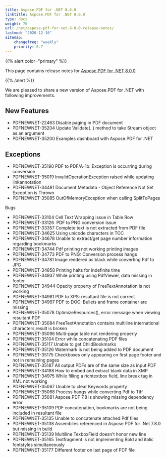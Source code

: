 ```yaml
---
title: Aspose.PDF for .NET 8.0.0
linktitle: Aspose.PDF for .NET 8.0.0
type: docs
weight: 70
url: /net/aspose-pdf-for-net-8-0-0-release-notes/
lastmod: "2020-12-16"
sitemap:
    changefreq: "weekly"
    priority: 0.7
---
```


{{% alert color="primary" %}}

This page contains release notes for [Aspose.PDF for .NET 8.0.0](http://www.aspose.com/downloads/pdf/net/new-releases/aspose.pdf-for-.net-8.0.0/)

{{% /alert %}}

We are pleased to share a new version of Aspose.PDF for .NET with following improvements.
## **New Features**
- PDFNEWNET-22463 Disable paging in PDF document
- PDFNEWNET-35204 Update Validate(..) method to take Stream object as an argument
- PDFNEWNET-35200 Examples dashboard with Aspose.PDF for .NET
## **Exceptions**
- PDFNEWNET-35190 PDF to PDF/A-1b: Exception is occurring during conversion
- PDFNEWNET-35019 InvalidOperationException raised while updating linkannotation
- PDFNEWNET-34481 Document.Metadata - Object Reference Not Set Exception is Thrown
- PDFNEWNET-35085 OutOfMemoryException when calling SplitToPages

Bugs

- PDFNEWNET-33104 Cell Text Wrapping issue in Table Row
- PDFNEWNET-33126  PDF to PNG conversion issue
- PDFNEWNET-33357 Complete text is not extracted from PDF file
- PDFNEWNET-34625 Using unicode characters in TOC
- PDFNEWNET-34678 Unable to extract/get page number information regarding bookmarks
- PDFNEWNET-34744 Pdf printing not working printing images
- PDFNEWNET-34773 PDF to PNG: Conversion process hangs
- PDFNEWNET-34781 Image rendered as black while converting Pdf to JPG
- PDFNEWNET-34858 Printing halts for indefinite time
- PDFNEWNET-34937 While printing using PdfViewer, data missing in footer
- PDFNEWNET-34944 Opacity property of FreeTextAnnotation is not working
- PDFNEWNET-34981 PDF to XPS: resultant file is not correct
- PDFNEWNET-34997 PDF to DOC: Bullets and frame container are missing
- PDFNEWNET-35078 OptimizeResources(), error message when viewing resultant PDF
- PDFNEWNET-35084 FreeTextAnnotation contains multiline international characters,result is broken
- PDFNEWNET-35096 Multi-page table not rendering properly
- PDFNEWNET-35104 Error while concatenating PDF files
- PDFNEWNET-35117 Unable to get ChildBookmarks
- PDFNEWNET-35126 Watermark is not being added to PDF document
- PDFNEWNET-35175 Checkboxes only appearing on first page footer and not in remaining pages
- PDFNEWNET-35187 All output PDFs are of the same size as input PDF
- PDFNEWNET-34198 How to embed and extract blank data in XMP
- PDFNEWNET-34975 While filling a richtextbox field, line break tag in XML not working
- PDFNEWNET-35067 Unable to clear Keywords property
- PDFNEWNET-35068 Process hangs while converting Pdf to Tiff
- PDFNEWNET-35081 Aspose.PDF 7.8 is showing missing dependency error
- PDFNEWNET-35109 PDF concatenation, bookmarks are not being included in resultant file
- PDFNEWNET-35135 Unable to concatenate attached Pdf files
- PDFNEWNET-35138 Assemblies referenced in Aspose.PDF for .Net 7.8.0 but missing in build
- PDFNEWNET-35139 Multiline TexboxField doesn't honor new line
- PDFNEWNET-35165 Textfragment is not implementing Bold and italic fontstyles simultaneously
- PDFNEWNET-35177 Different footer on last page of PDF file
